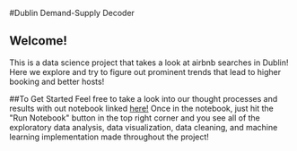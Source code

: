 #Dublin Demand-Supply Decoder

## Welcome!
This is a data science project that takes a look at airbnb searches in Dublin!
Here we explore and try to figure out prominent trends that lead to higher 
booking and better hosts!

##To Get Started
Feel free to take a look into our thought processes and results with out notebook
linked [here!](https://deepnote.com/workspace/datathon-d3d5-1ec22220-d80d-48d0-88d9-de8b034634c1/project/datathon-24-8c865879-8b37-4dae-a822-d98fab19f950/notebook/Has%20Inquiries-cdc019b9ea4b405ca28ad92aec24b300)
Once in the notebook, just hit the "Run Notebook" button in the top right corner and
you see all of the exploratory data analysis, data visualization, data cleaning, and machine learning implementation
made throughout the project!
